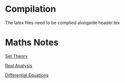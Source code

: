 # Compilation
The latex files need to be complied alongside header.tex

# Maths Notes
[Set Theory](set_theory.pdf)

[Real Analysis](real_analysis.pdf)

[Differential Equations](differential_equations.pdf)

